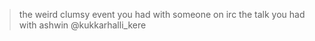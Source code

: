  > the weird clumsy event you had with someone on irc
 > the talk you had with ashwin @kukkarhalli_kere
 
